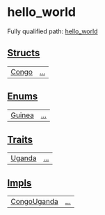 # hello_world

Fully qualified path: [hello_world](./hello_world.md)


[Structs](./hello_world-structs.md)
 ---
| | |
|:---|:---|
| [Congo](./hello_world-Congo.md) | [...](./hello_world-Congo.md) |

[Enums](./hello_world-enums.md)
 ---
| | |
|:---|:---|
| [Guinea](./hello_world-Guinea.md) | [...](./hello_world-Guinea.md) |

[Traits](./hello_world-traits.md)
 ---
| | |
|:---|:---|
| [Uganda](./hello_world-Uganda.md) | [...](./hello_world-Uganda.md) |

[Impls](./hello_world-impls.md)
 ---
| | |
|:---|:---|
| [CongoUganda](./hello_world-CongoUganda.md) | [...](./hello_world-CongoUganda.md) |
